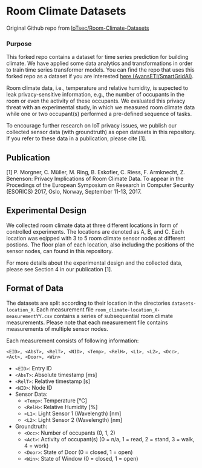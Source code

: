 # Room Climate Datasets

Original Github repo from [IoTsec/Room-Climate-Datasets](https://github.com/IoTsec/Room-Climate-Datasets)

### Purpose
This forked repo contains a dataset for time series prediction for building climate. We have applied some data analytics and transformations in order to train time series transformer models.
You can find the repo that uses this forked repo as a dataset if you are interested [here (AvansETI/SmartGridAI)](https://github.com/AvansETI/SmartGridAI).

Room climate data, i.e., temperature and relative humidity, is supected to leak privacy-sensitive information, e.g., the number of occupants in the room or even the activity of these occupants. We evaluated this privacy threat with an experimental study, in which we measured room climate data while one or two occupant(s) performed a pre-defined sequence of tasks.

To encourage further research on IoT privacy issues, we publish our collected sensor data (with groundtruth) as open datasets in this repository. If you refer to these data in a publication, please cite [1].

## Publication

[1] P. Morgner, C. Müller, M. Ring, B. Eskofier, C. Riess, F. Armknecht, Z. Benenson: Privacy Implications of Room Climate Data. To appear in the Procedings of the European Symposium on Research in Computer Security (ESORICS) 2017, Oslo, Norway, September 11-13, 2017. 

## Experimental Design

We collected room climate data at three different locations in form of controlled experiments. The locations are denoted as A, B, and C. 
Each location was eqipped with 3 to 5 room climate sensor nodes at different postions. The floor plan of each location, also including the positions of the sensor nodes, can found in this repository.

For more details about the experimental design and the collected data, please see Section 4 in our publication [1].

## Format of Data

The datasets are split according to their location in the directories `datasets-location_X`.
Each measurement file `room_climate-location_X-measurementYY.csv` contains a series of subsequential room climate measurements. Please note that each measurement file contains measurements of multiple sensor nodes.

Each measurement consists of following information:

`<EID>, <AbsT>, <RelT>, <NID>, <Temp>, <RelH>, <L1>, <L2>, <Occ>, <Act>, <Door>, <Win>`

* `<EID>`: Entry ID
* `<AbsT>`: Absolute timestamp [ms]
* `<RelT>`: Relative timestamp [s]
* `<NID>`: Node ID
* Sensor Data:
  * `<Temp>`: Temperature [°C]
  * `<RelH>`: Relative Humidity [%]
  * `<L1>`: Light Sensor 1 (Wavelength) [nm]
  * `<L2>`: Light Sensor 2 (Wavelength) [nm]
* Groundtruth:
  * `<Occ>`: Number of occupants (0, 1, 2)
  * `<Act>`: Activity of occupant(s) (0 = n/a, 1 = read, 2 = stand, 3 = walk, 4 = work)
  * `<Door>`: State of Door (0 = closed, 1 = open)
  * `<Win>`: State of Window (0 = closed, 1 = open)

